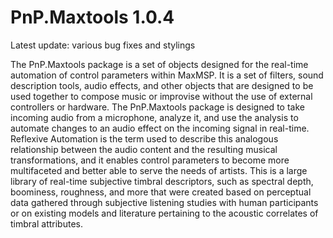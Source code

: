# PnP.Maxtools 1.0.4

Latest update: various bug fixes and stylings

The PnP.Maxtools package is a set of objects designed for the real-time automation of control parameters within MaxMSP. It is a set of filters, sound description tools, audio effects, and other objects that are designed to be used together to compose music or improvise without the use of external controllers or hardware. The PnP.Maxtools package is designed to take incoming audio from a microphone, analyze it, and use the analysis to automate changes to an audio effect on the incoming signal in real-time. Reflexive Automation is the term used to describe this analogous relationship between the audio content and the resulting musical transformations, and it enables control parameters to become more multifaceted and better able to serve the needs of artists. This is a large library of real-time subjective timbral descriptors, such as spectral depth, boominess, roughness, and more that were created based on perceptual data gathered through subjective listening studies with human participants or on existing models and literature pertaining to the acoustic correlates of timbral attributes.
